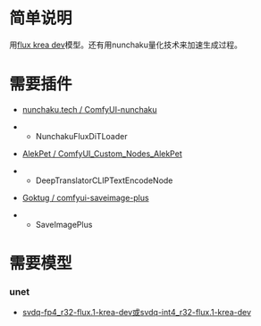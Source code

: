 # 简单说明

用[flux krea dev](https://docs.comfy.org/tutorials/flux/flux1-krea-dev)模型。还有用nunchaku量化技术来加速生成过程。

# 需要插件

- [nunchaku.tech / ComfyUI-nunchaku](https://github.com/nunchaku-tech/ComfyUI-nunchaku)
- - NunchakuFluxDiTLoader

- [AlekPet / ComfyUI_Custom_Nodes_AlekPet](https://github.com/AlekPet/ComfyUI_Custom_Nodes_AlekPet)
- - DeepTranslatorCLIPTextEncodeNode

- [Goktug / comfyui-saveimage-plus](https://github.com/Goktug/comfyui-saveimage-plus)
- - SaveImagePlus

# 需要模型

### unet
- [svdq-fp4_r32-flux.1-krea-dev或svdq-int4_r32-flux.1-krea-dev](https://huggingface.co/nunchaku-tech/nunchaku-flux.1-krea-dev/tree/main)